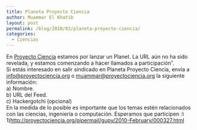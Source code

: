 ```yaml
---
title: Planeta Proyecto Ciencia
author: Muammar El Khatib
layout: post
permalink: /blog/2010/02/planeta-proyecto-ciencia/
categories:
  - Ciencias
---
```

En [Proyecto Ciencia][1] estamos por lanzar un Planet. La URL aún no ha sido revelada, y estamos comenzando a hacer llamados a participación¹.  
Si estás interesado en salir sindicado en Planeta Proyecto Ciencia, envía a info@proyectociencia.org o muammar@proyectociencia.org la siguiente información:  
a) Nombre.  
b) URL del Feed.  
c) Hackergotchi (opcional)  
En la medida de lo posible es importante que los temas estén relacionados con las ciencias, ingeniería o computación. Esperamos que participen <img src="http://muammar.me/blog/wp-includes/images/smilies/simple-smile.png" alt=":)" class="wp-smiley" style="height: 1em; max-height: 1em;" />  
1)<http://proyectociencia.org/pipermail/gupy/2010-February/000327.html>

 [1]: http://www.proyectociencia.org